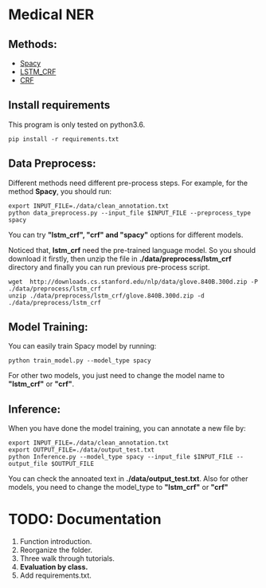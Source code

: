 # Medical NER 

## Methods:
- [Spacy](https://allenai.github.io/scispacy/)
- [LSTM_CRF](https://github.com/guillaumegenthial/tf_ner)
- [CRF](https://sklearn-crfsuite.readthedocs.io/en/latest/)

## Install requirements
This program is only tested on python3.6. 
  
    pip install -r requirements.txt


## Data Preprocess:
Different methods need different pre-process steps. For example, for the method **Spacy**, you should run:
    
    
    export INPUT_FILE=./data/clean_annotation.txt
    python data_preprocess.py --input_file $INPUT_FILE --preprocess_type spacy
   
You can try **"lstm_crf", "crf" and "spacy"** options for different models. 

Noticed that, **lstm_crf** need the pre-trained language model. So you should download it firstly, then unzip the file in **./data/preprocess/lstm_crf** directory and finally you can run previous pre-process script. 

    wget  http://downloads.cs.stanford.edu/nlp/data/glove.840B.300d.zip -P ./data/preprocess/lstm_crf
    unzip ./data/preprocess/lstm_crf/glove.840B.300d.zip -d  ./data/preprocess/lstm_crf
    

## Model Training:
You can easily train Spacy model by running:
    
    python train_model.py --model_type spacy

For other two models, you just need to change the model name to **"lstm_crf"** or **"crf"**. 


## Inference:
When you have done the model training, you can annotate a new file by:
       
    export INPUT_FILE=./data/clean_annotation.txt
    export OUTPUT_FILE=./data/output_test.txt 
    python Inference.py --model_type spacy --input_file $INPUT_FILE --output_file $OUTPUT_FILE 

You can check the annoated text in **./data/output_test.txt**. Also for other models, you need to change the model_type to **"lstm_crf"** or **"crf"**

# TODO: Documentation
1.  Function introduction.
2.  Reorganize the folder.
3.  Three walk through tutorials. 
4.  **Evaluation by class.** 
5.  Add requirements.txt.
